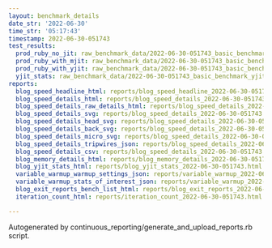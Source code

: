 ```yaml
---
layout: benchmark_details
date_str: '2022-06-30'
time_str: '05:17:43'
timestamp: 2022-06-30-051743
test_results:
  prod_ruby_no_jit: raw_benchmark_data/2022-06-30-051743_basic_benchmark_prod_ruby_no_jit.json
  prod_ruby_with_mjit: raw_benchmark_data/2022-06-30-051743_basic_benchmark_prod_ruby_with_mjit.json
  prod_ruby_with_yjit: raw_benchmark_data/2022-06-30-051743_basic_benchmark_prod_ruby_with_yjit.json
  yjit_stats: raw_benchmark_data/2022-06-30-051743_basic_benchmark_yjit_stats.json
reports:
  blog_speed_headline_html: reports/blog_speed_headline_2022-06-30-051743.html
  blog_speed_details_html: reports/blog_speed_details_2022-06-30-051743.html
  blog_speed_details_raw_details_html: reports/blog_speed_details_2022-06-30-051743.raw_details.html
  blog_speed_details_svg: reports/blog_speed_details_2022-06-30-051743.svg
  blog_speed_details_head_svg: reports/blog_speed_details_2022-06-30-051743.head.svg
  blog_speed_details_back_svg: reports/blog_speed_details_2022-06-30-051743.back.svg
  blog_speed_details_micro_svg: reports/blog_speed_details_2022-06-30-051743.micro.svg
  blog_speed_details_tripwires_json: reports/blog_speed_details_2022-06-30-051743.tripwires.json
  blog_speed_details_csv: reports/blog_speed_details_2022-06-30-051743.csv
  blog_memory_details_html: reports/blog_memory_details_2022-06-30-051743.html
  blog_yjit_stats_html: reports/blog_yjit_stats_2022-06-30-051743.html
  variable_warmup_warmup_settings_json: reports/variable_warmup_2022-06-30-051743.warmup_settings.json
  variable_warmup_stats_of_interest_json: reports/variable_warmup_2022-06-30-051743.stats_of_interest.json
  blog_exit_reports_bench_list_html: reports/blog_exit_reports_2022-06-30-051743.bench_list.html
  iteration_count_html: reports/iteration_count_2022-06-30-051743.html

---
```

Autogenerated by continuous_reporting/generate_and_upload_reports.rb script.
